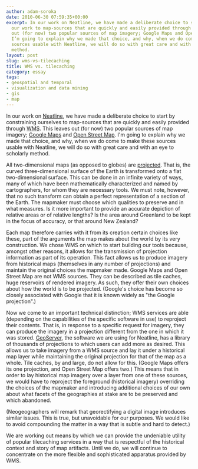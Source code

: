 ```yaml
---
author: adam-soroka
date: 2010-06-30 07:59:35+00:00
excerpt: In our work on Neatline, we have made a deliberate choice to start by restraining
  our work to map-sources that are quickly and easily provided through WMS. This leaves
  out (for now) two popular sources of map imagery; Google Maps and Open Street Map.
  I’m going to explain why we made that choice, and why, when we do come to make these
  sources usable with Neatline, we will do so with great care and with an eye to scholarly
  method.
layout: post
slug: wms-vs-tilecaching
title: WMS vs. tilecaching
category: essay
tags:
- geospatial and temporal
- visualization and data mining
- gis
- map
---
```


In our work on [Neatline](http://neatline.org/), we have made a deliberate choice to start by constraining ourselves to map-sources that are quickly and easily provided through [WMS](http://www.opengeospatial.org/standards/wms). This leaves out (for now) two popular sources of map imagery; [Google Maps](http://maps.google.com/) and [Open Street Map](http://www.openstreetmap.org/). I'm going to explain why we made that choice, and why, when we do come to make these sources usable with Neatline, we will do so with great care and with an eye to scholarly method.  <!-- more -->

All two-dimensional maps (as opposed to globes) are [projected](http://en.wikipedia.org/wiki/Map_projection). That is, the curved three-dimensional surface of the Earth is transformed onto a flat two-dimensional surface. This can be done in an infinite variety of ways, many of which have been mathematically characterized and named by cartographers, for whom they are necessary tools. We must note, however, that no such transform can obtain a perfect representation of a section of the Earth. The mapmaker must choose which qualities to preserve and in what measures. Is it more important to provide an accurate depiction of relative areas or of relative lengths? Is the area around Greenland to be kept in the focus of accuracy, or that around New Zealand?

Each map therefore carries with it from its creation certain choices like these, part of the arguments the map makes about the world by its very construction. We chose WMS on which to start building our tools because, amongst other reasons, it allows for the transmission of projection information as part of its operation. This fact allows us to produce imagery from historical maps (themselves in any number of projections) and maintain the original choices the mapmaker made. Google Maps and Open Street Map are not WMS sources. They can be described as tile caches, huge reservoirs of rendered imagery. As such, they offer their own choices about how the world is to be projected. (Google's choice has become so closely associated with Google that it is known widely as "the Google projection".)

Now we come to an important technical distinction; WMS services are able (depending on the capabilities of the specific software in use) to reproject their contents. That is, in response to a specific request for imagery, they can produce the imagery in a projection different from the one in which it was stored. [GeoServer](http://geoserver.org/display/GEOS/Welcome), the software we are using for Neatline, has a library of thousands of projections to which users can add more as desired. This allows us to take imagery from a WMS source and lay it under a historical map layer while maintaining the original projection for that of the map as a whole. Tile caches, by and large, do not allow for this. (Google Maps offers its one projection, and Open Street Map offers two.) This means that in order to lay historical map imagery over a layer from one of these sources, we would have to reproject the foreground (historical imagery) overriding the choices of the mapmaker and introducing additional choices of our own about what facets of the geographies at stake are to be preserved and which abandoned.

(Neogeographers will remark that georectifying a digital image introduces similar issues. This is true, but unavoidable for our purposes. We would like to avoid compounding the matter in a way that is subtle and hard to detect.)

We are working out means by which we can provide the undeniable utility of popular tilecaching services in a way that is respectful of the historical context and story of map artifacts. Until we do, we will continue to concentrate on the more flexible and sophisticated apparatus provided by WMS.
